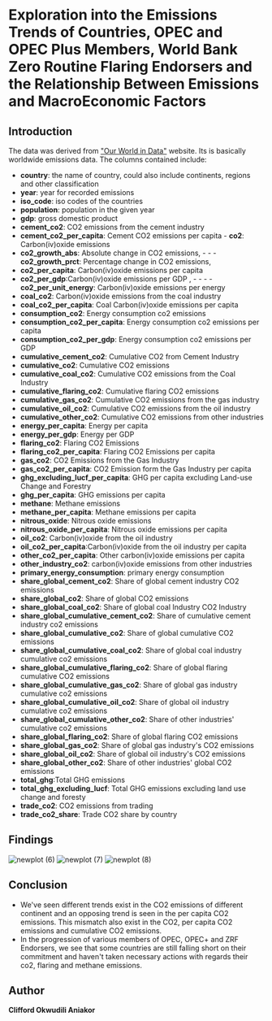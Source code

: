 # Exploration into the Emissions Trends of Countries, OPEC and OPEC Plus Members, World Bank Zero Routine Flaring Endorsers and the Relationship Between Emissions and MacroEconomic Factors
## Introduction
The data was derived from ["Our World in Data"](https://ourworldindata.org/) website. Its is basically worldwide emissions data. The columns contained include:
- **country**: the name of country, could also include continents, regions and other classification
- **year**: year for recorded emissions 
- **iso_code**: iso codes of the countries 
- **population**: population in the given year
- **gdp**: gross domestic product 
- **cement_co2**: CO2 emissions from the cement industry
- **cement_co2_per_capita**: Cement CO2 emissions per capita - **co2**: Carbon(iv)oxide emissions 
- **co2_growth_abs**: Absolute change in CO2 emissions, - - - **co2_growth_prct**: Percentage change in CO2 emissions,
- **co2_per_capita**: Carbon(iv)oxide emissions per capita
- **co2_per_gdp**:Carbon(iv)oxide emissions per GDP , - - - - **co2_per_unit_energy**: Carbon(iv)oxide emissions per energy
- **coal_co2**: Carbon(iv)oxide emissions from the coal industry
- **coal_co2_per_capita**: Coal Carbon(iv)oxide emissions per capita
- **consumption_co2**: Energy consumption co2 emissions 
- **consumption_co2_per_capita**: Energy consumption co2 emissions per capita
- **consumption_co2_per_gdp**: Energy consumption co2 emissions per GDP
- **cumulative_cement_co2**: Cumulative CO2 from Cement Industry 
- **cumulative_co2**: Cumulative CO2 emissions
- **cumulative_coal_co2**: Cumulative CO2 emissions from the Coal Industry 
- **cumulative_flaring_co2**: Cumulative flaring CO2 emissions 
- **cumulative_gas_co2**: Cumulative CO2 emissions from the gas industry
- **cumulative_oil_co2**: Cumulative CO2 emissions from the oil industry
- **cumulative_other_co2**: Cumulative CO2 emissions from other industries
- **energy_per_capita**: Energy per capita
- **energy_per_gdp**: Energy per GDP
- **flaring_co2**: Flaring CO2 Emissions
- **flaring_co2_per_capita**: Flaring CO2 Emissions per capita 
- **gas_co2**: CO2 Emissions from the Gas Industry
- **gas_co2_per_capita**: CO2 Emission form the Gas Industry per capita 
- **ghg_excluding_lucf_per_capita**: GHG per capita excluding Land-use Change and Forestry
- **ghg_per_capita**: GHG emissions per capita
- **methane**: Methane emissions 
- **methane_per_capita**: Methane emissions per capita 
- **nitrous_oxide**: Nitrous oxide emissions
- **nitrous_oxide_per_capita**: Nitrous oxide emissions per capita
- **oil_co2**: Carbon(iv)oxide from the oil industry
- **oil_co2_per_capita**:Carbon(iv)oxide from the oil industry per capita
- **other_co2_per_capita**: Other carbon(iv)oxide emissions per capita
- **other_industry_co2**: carbon(iv)oxide emissions from other industries
- **primary_energy_consumption**: primary energy consumption 
- **share_global_cement_co2**: Share of global cement industry CO2 emissions 
- **share_global_co2**: Share of global CO2 emissions 
- **share_global_coal_co2**: Share of global coal Industry CO2 Industry
- **share_global_cumulative_cement_co2**: Share of cumulative cement industry co2 emissions
- **share_global_cumulative_co2**: Share of global cumulative CO2 emissions
- **share_global_cumulative_coal_co2**: Share of global coal industry cumulative co2 emissions
- **share_global_cumulative_flaring_co2**: Share of global flaring cumulative CO2 emissions
- **share_global_cumulative_gas_co2**: Share of global gas industry cumulative co2 emissions 
- **share_global_cumulative_oil_co2**: Share of global oil industry cumulative co2 emissions
- **share_global_cumulative_other_co2**: Share of other industries' cumulative co2 emissions
- **share_global_flaring_co2**: Share of global flaring CO2 emissions
- **share_global_gas_co2**: Share of global gas industry's CO2 emissions 
- **share_global_oil_co2**: Share of global oil industry's CO2 emissions 
- **share_global_other_co2**: Share of other industries' global CO2 emissions
- **total_ghg**:Total GHG emissions
- **total_ghg_excluding_lucf**: Total GHG emissions excluding land use change and foresty
- **trade_co2**: CO2 emissions from trading
- **trade_co2_share**: Trade CO2 share by country
## Findings
![newplot (6)](https://user-images.githubusercontent.com/85615800/195703586-0e5b0bbb-7761-40db-92a8-0098cc7fce8e.png)
![newplot (7)](https://user-images.githubusercontent.com/85615800/195703779-dcfffd62-e76e-4b97-9f8c-fd00789c0b7d.png)
![newplot (8)](https://user-images.githubusercontent.com/85615800/195703823-257c97b9-9999-4241-b238-38d61a2e7344.png)
## Conclusion
- We've seen different trends exist in the CO2 emissions of different continent and an opposing trend is seen in the per capita CO2 emissions. This mismatch also exist in the CO2, per capita CO2 emissions and cumulative CO2 emissions.
- In the progression of various members of OPEC, OPEC+ and ZRF Endorsers, we see that some countries are still falling short on their commitment and haven't taken necessary actions with regards their co2, flaring and methane emissions.
## Author
**Clifford Okwudili Aniakor**





